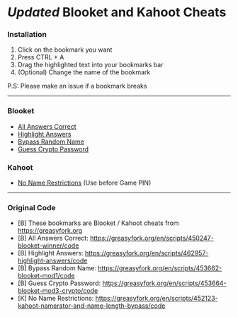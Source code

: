 # _Updated_ Blooket and Kahoot Cheats

### Installation
1. Click on the bookmark you want
2. Press CTRL + A
3. Drag the highlighted text into your bookmarks bar
4. (Optional) Change the name of the bookmark

P.S: Please make an issue if a bookmark breaks

---

### Blooket
- [All Answers Correct](/AllAnswersCorrect.js?raw=true)
- [Highlight Answers](/HighlightAnswers.js?raw=true)
- [Bypass Random Name](/BypassRandomName.js?raw=true)
- [Guess Crypto Password](/CryptoPassword.js?raw=true)

### Kahoot
- [No Name Restrictions](/NoNameRestrictions.js?raw=true) (Use before Game PIN)

---

### Original Code
- [B] These bookmarks are Blooket / Kahoot cheats from https://greasyfork.org
- [B] All Answers Correct: https://greasyfork.org/en/scripts/450247-blooket-winner/code
- [B] Highlight Answers: https://greasyfork.org/en/scripts/462957-highlight-answers/code
- [B] Bypass Random Name: https://greasyfork.org/en/scripts/453662-blooket-mod1/code
- [B] Guess Crypto Password: https://greasyfork.org/en/scripts/453664-blooket-mod3-crypto/code
- [K] No Name Restrictions: https://greasyfork.org/en/scripts/452123-kahoot-namerator-and-name-length-bypass/code
